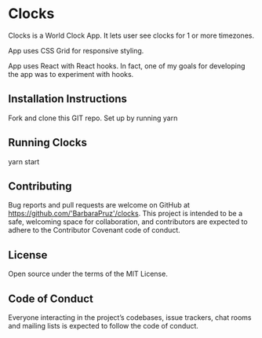# Clocks 

Clocks is a World Clock App.  It lets user see clocks for 1 or more timezones.

App uses CSS Grid for responsive styling.

App uses React with React hooks. In fact, one of my goals for developing the app was to
experiment with hooks.   

## Installation Instructions
Fork and clone this GIT repo. 
Set up by running yarn

## Running Clocks 
yarn start 

## Contributing
Bug reports and pull requests are welcome on GitHub at https://github.com/'BarbaraPruz'/clocks. This project is intended to be a safe, welcoming space for collaboration, and contributors are expected to adhere to the Contributor Covenant code of conduct.

## License
Open source under the terms of the MIT License.

## Code of Conduct
Everyone interacting in the project’s codebases, issue trackers, chat rooms and mailing lists is expected to follow the code of conduct.
